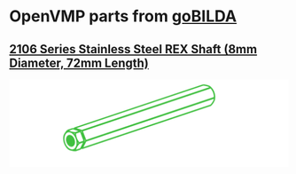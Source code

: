 # OpenVMP parts from [goBILDA](https://www.gobilda.com/)
## [2106 Series Stainless Steel REX Shaft (8mm Diameter, 72mm Length)](https://www.gobilda.com/2106-series-stainless-steel-rex-shaft-8mm-diameter-72mm-length/)

[<img alt='2106 Series Stainless Steel REX Shaft (8mm Diameter, 72mm Length)' src='https://github.com/openvmp/openvmp-models/blob/main/generated_files/parts/gobilda/motion-shaft-8mmREX-72mm.png'/>](https://github.com/openvmp/openvmp-models/blob/main/generated_files/parts/gobilda/motion-shaft-8mmREX-72mm.stl)

